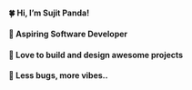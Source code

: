  #### 🍀 Hi, I’m Sujit Panda!
 #### 🌱 Aspiring Software Developer
 #### 🐢 Love to build and design awesome projects
 #### 🤍 Less bugs, more vibes..





